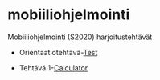 # mobiiliohjelmointi

Mobiiliohjelmointi (S2020) harjoitustehtävät

- Orientaatiotehtävä-[Test](/test/App.js)

- Tehtävä 1-[Calculator](/calculator/App.js)
